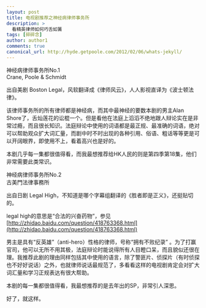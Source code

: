 ```yaml
---
layout: post
title: 电视剧推荐之神经病律师事务所
description: >
  看精英律师如何巧舌如簧
tags: [碎碎念]
author: author1
comments: true
canonical_url: http://hyde.getpoole.com/2012/02/06/whats-jekyll/
---
```


神经病律师事务所No.1   
Crane, Poole & Schmidt 

出自美剧 Boston Legal，风软翻译成《律师风云》，人人影视直译为《波士顿法律》。

该律师事务所的所有律师都是神经病，而其中最神经的要数本剧的男主Alan Shore了，舌灿莲花的讼棍一个。但是看他在法庭上滔滔不绝地跟人辩论实在是非常过瘾，而且很长知识。法庭辩论中使用的词语都是最正规、最准确的词语，绝对可以帮助观众扩大词汇量，而剧中时不时出现的各种引用、俗语、粗话等等更是可以开阔眼界，即使用不上，看着高兴也是好的。

本剧几乎每一集都很值得看，而我最想推荐给HK人民的则是第四季第18集，他们非常需要此类常识。

神经病律师事务所No.2   
古美門法律事務所

出自日剧 Legal High，不知道是哪个字幕组翻译的《胜者即是正义》，还挺贴切的。

legal high的意思是“合法的兴奋药物”，参见[http://zhidao.baidu.com/question/418763368.html](http://zhidao.baidu.com/question/418763368.html)

男主是具有“反英雄”（anti-hero）性格的律师，号称“拥有不败纪录” 。为了打赢官司，他可以无所不用其极，法庭辩论时能说得所有人目瞪口呆，而且貌似还很在理。我推荐此剧的理由同样包括其中使用的语言，除了警匪片、侦探片（有时侦探也不好好说话）之外，也就律师说话最规范了，多看看这样的电视剧肯定会对扩大词汇量和学习正规表达有很大帮助。

本剧的每一集都很值得看，我最想推荐的是去年出的SP，非常引人深思。 

好了，就这样。 